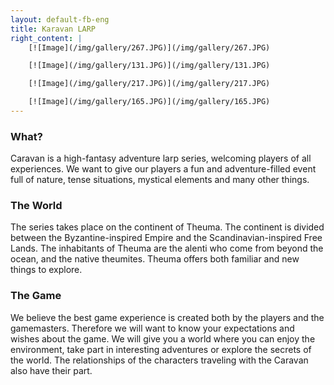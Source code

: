 ```yaml
---
layout: default-fb-eng
title: Karavan LARP
right_content: |
    [![Image](/img/gallery/267.JPG)](/img/gallery/267.JPG)

    [![Image](/img/gallery/131.JPG)](/img/gallery/131.JPG)

    [![Image](/img/gallery/217.JPG)](/img/gallery/217.JPG)

    [![Image](/img/gallery/165.JPG)](/img/gallery/165.JPG)
---
```

<h3 style="padding-top: 0px;">What?</h3>
Caravan is a high-fantasy adventure larp series, welcoming players of all experiences. We want to give our players a fun and adventure-filled event full of nature, tense situations, mystical elements and many other things. 

<h3 style="padding-top: 0px;">The World</h3>
The series takes place on the continent of Theuma. The continent is divided between the Byzantine-inspired Empire and the Scandinavian-inspired Free Lands. The inhabitants of Theuma are the alenti who come from beyond the ocean, and the native theumites. Theuma offers both familiar and new things to explore. 

<h3 style="padding-top: 0px;">The Game </h3>
We believe the best game experience is created both by the players and the gamemasters. Therefore we will want to know your expectations and wishes about the game. We will give you a world where you can enjoy the environment, take part in interesting adventures or explore the secrets of the world. The relationships of the characters traveling with the Caravan also have their part. 


